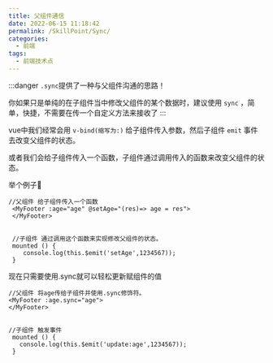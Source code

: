 ```yaml
---
title: 父组件通信
date: 2022-06-15 11:18:42
permalink: /SkillPoint/Sync/
categories:
  - 前端
tags:
  - 前端技术点
---
```


:::danger
`.sync`提供了一种与父组件沟通的思路！

你如果只是单纯的在子组件当中修改父组件的某个数据时，建议使用 `sync` ，简单，快捷，不需要在传一个自定义方法来接收了
:::

vue中我们经常会用 `v-bind(缩写为:)` 给子组件传入参数，然后子组件 `emit` 事件去改变父组件的状态。

或者我们会给子组件传入一个函数，子组件通过调用传入的函数来改变父组件的状态。

举个例子🌰

```vue
//父组件 给子组件传入一个函数
 <MyFooter :age="age" @setAge="(res)=> age = res">
 </MyFooter>
 
 
 //子组件 通过调用这个函数来实现修改父组件的状态。
 mounted () {
    console.log(this.$emit('setAge',1234567));
 }
```

现在只需要使用.sync就可以轻松更新赋组件的值

```vue
//父组件 将age传给子组件并使用.sync修饰符。
<MyFooter :age.sync="age">
</MyFooter>


//子组件 触发事件
 mounted () {
   console.log(this.$emit('update:age',1234567));
 }
```
